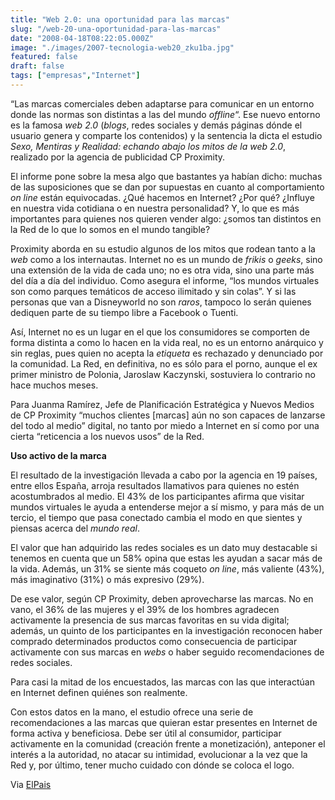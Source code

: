 ```yaml
---
title: "Web 2.0: una oportunidad para las marcas"
slug: "/web-20-una-oportunidad-para-las-marcas"
date: "2008-04-18T08:22:05.000Z"
image: "./images/2007-tecnologia-web20_zku1ba.jpg"
featured: false
draft: false
tags: ["empresas","Internet"]
---
```



“Las marcas comerciales deben adaptarse para comunicar en un entorno donde las normas son distintas a las del mundo *offline*“. Ese nuevo entorno es la famosa *web 2.0* (*blogs*, redes sociales y demás páginas dónde el usuario genera y comparte los contenidos) y la sentencia la dicta el estudio *Sexo, Mentiras y Realidad: echando abajo los mitos de la web 2.0*, realizado por la agencia de publicidad CP Proximity.

El informe pone sobre la mesa algo que bastantes ya habían dicho: muchas de las suposiciones que se dan por supuestas en cuanto al comportamiento *on line* están equivocadas. ¿Qué hacemos en Internet? ¿Por qué? ¿Influye en nuestra vida cotidiana o en nuestra personalidad? Y, lo que es más importantes para quienes nos quieren vender algo: ¿somos tan distintos en la Red de lo que lo somos en el mundo tangible?

Proximity aborda en su estudio algunos de los mitos que rodean tanto a la *web* como a los internautas. Internet no es un mundo de *frikis* o *geeks*, sino una extensión de la vida de cada uno; no es otra vida, sino una parte más del día a día del individuo. Como asegura el informe, “los mundos virtuales son como parques temáticos de acceso ilimitado y sin colas”. Y si las personas que van a Disneyworld no son *raros*, tampoco lo serán quienes dediquen parte de su tiempo libre a Facebook o Tuenti.

Así, Internet no es un lugar en el que los consumidores se comporten de forma distinta a como lo hacen en la vida real, no es un entorno anárquico y sin reglas, pues quien no acepta la *etiqueta* es rechazado y denunciado por la comunidad. La Red, en definitiva, no es sólo para el porno, aunque el ex primer ministro de Polonia, Jaroslaw Kaczynski, sostuviera lo contrario no hace muchos meses.

Para Juanma Ramírez, Jefe de Planificación Estratégica y Nuevos Medios de CP Proximity “muchos clientes [marcas] aún no son capaces de lanzarse del todo al medio” digital, no tanto por miedo a Internet en sí como por una cierta “reticencia a los nuevos usos” de la Red.

**Uso activo de la marca**

El resultado de la investigación llevada a cabo por la agencia en 19 países, entre ellos España, arroja resultados llamativos para quienes no estén acostumbrados al medio. El 43% de los participantes afirma que visitar mundos virtuales le ayuda a entenderse mejor a sí mismo, y para más de un tercio, el tiempo que pasa conectado cambia el modo en que sientes y piensas acerca del *mundo real*.

El valor que han adquirido las redes sociales es un dato muy destacable si tenemos en cuenta que un 58% opina que estas les ayudan a sacar más de la vida. Además, un 31% se siente más coqueto *on line*, más valiente (43%), más imaginativo (31%) o más expresivo (29%).

De ese valor, según CP Proximity, deben aprovecharse las marcas. No en vano, el 36% de las mujeres y el 39% de los hombres agradecen activamente la presencia de sus marcas favoritas en su vida digital; además, un quinto de los participantes en la investigación reconocen haber comprado determinados productos como consecuencia de participar activamente con sus marcas en *webs* o haber seguido recomendaciones de redes sociales.

Para casi la mitad de los encuestados, las marcas con las que interactúan en Internet definen quiénes son realmente.

Con estos datos en la mano, el estudio ofrece una serie de recomendaciones a las marcas que quieran estar presentes en Internet de forma activa y beneficiosa. Debe ser útil al consumidor, participar activamente en la comunidad (creación frente a monetización), anteponer el interés a la autoridad, no atacar su intimidad, evolucionar a la vez que la Red y, por último, tener mucho cuidado con dónde se coloca el logo.

Via [ElPais](http://www.elpais.com)



